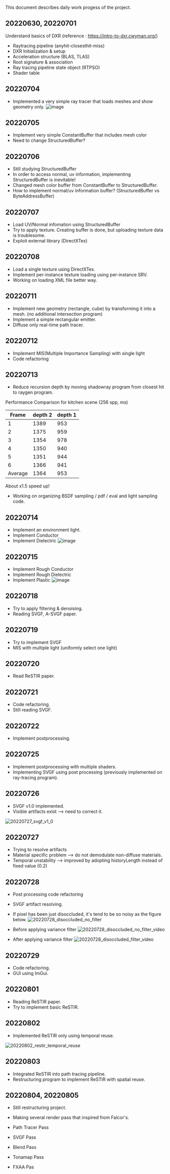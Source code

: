 This document describes daily work progess of the project.

## 20220630, 20220701
Understand basics of DXR (reference : https://intro-to-dxr.cwyman.org/)
- Raytracing pipeline (anyhit-closesthit-miss)
- DXR Initialization & setup
- Acceleration structure (BLAS, TLAS)
- Root signature & association
- Ray tracing pipeline state object (RTPSO)
- Shader table


## 20220704
- Implemented a very simple ray tracer that loads meshes and show geometry only.
![image](https://user-images.githubusercontent.com/59192387/177284063-e5416ec8-654d-4675-afe5-ab1a283b0973.png)

## 20220705
- Implement very simple ConstantBuffer that includes mesh color
- Need to change StructuredBuffer?

## 20220706
- Still studying StructuredBuffer
- In order to access normal, uv information, implementing StructuredBuffer is inevitable!
- Changed mesh color buffer from ConstantBuffer to StructuredBuffer.
- How to implement normal/uv information buffer? (StructuredBuffer vs ByteAddressBuffer)

## 20220707
- Load UV/Normal infomation using StructuredBuffer
- Try to apply texture. Creating buffer is done, but uploading texture data is troublesome.
- Exploit external library (DirectXTex)

## 20220708
- Load a single texture using DirectXTex.
- Implement per-instance texture loading using per-instance SRV.
- Working on loading XML file better way. 

## 20220711
- Implement new geometry (rectangle, cube) by transforming it into a mesh. (no additional intersection program)
- Implement a simple rectangular emitter.
- Diffuse only real-time path tracer.

## 20220712
- Implement MIS(Multiple Importance Sampling) with single light
- Code refactoring

## 20220713
- Reduce recursion depth by moving shadowray program from closest hit to raygen program.

Performance Comparison for kitchen scene (256 spp, ms)

| Frame   | depth 2 | depth 1 |
|---------|---------|---------|
| 1       | 1389    | 953     |
| 2       | 1375    | 959     |
| 3       | 1354    | 978     |
| 4       | 1350    | 940     |
| 5       | 1351    | 944     |
| 6       | 1366    | 941     |
| Average | 1364    | 953     |

About x1.5 speed up!

- Working on organizing BSDF sampling / pdf / eval and light sampling code.

## 20220714
- Implement an environment light.
- Implement Conductor
- Implement Dielectric
![image](https://user-images.githubusercontent.com/59192387/178934324-231aa08f-beec-44b8-81ae-d4d909c4b594.png)

## 20220715
- Implement Rough Conductor
- Implement Rough Dielectric
- Implement Plastic
![image](https://user-images.githubusercontent.com/59192387/179181050-dbb5f661-0b77-49e4-b3f7-304a25e3abfa.png)

## 20220718
- Try to apply filtering & denoising.
- Reading SVGF, A-SVGF paper.

## 20220719
- Try to implement SVGF
- MIS with multiple light (uniformly select one light)

## 20220720
- Read ReSTIR paper.

## 20220721
- Code refactoring.
- Still reading SVGF.

## 20220722
- Implement postprocessing.

## 20220725
- Implement postprocessing with multiple shaders.
- Implementing SVGF using post processing (previously implemented on ray-tracing program).

## 20220726
- SVGF v1.0 implemented.
- Visible artifacts exist --> need to correct it.

![20220727_svgf_v1_0](assets/20220727_svgf_v1.0.gif)

## 20220727
- Trying to resolve artifacts
- Material specific problem --> do not demodulate non-diffuse materials.
- Temporal unstability --> improved by adopting historyLength instead of fixed value (0.2)


## 20220728
- Post processing code refactoring
- SVGF artifact resolving.
- If pixel has been just disoccluded, it's tend to be so noisy as the figure below.
![20220728_disoccluded_no_filter](assets/20220728_disoccluded_no_filter.jpg)

- Before applying variance filter
![20220728_disoccluded_no_filter_video](assets/20220728_disoccluded_no_filter_video.gif)

- After applying variance filter
![20220728_disoccluded_filter_video](assets/20220728_disoccluded_filter_video.gif)

## 20220729
- Code refactoring.
- GUI using ImGui.

## 20220801
- Reading ReSTIR paper.
- Try to implement basic ReSTIR.

## 20220802
- Implemented ReSTIR only using temporal reuse.

![20220802_restir_temporal_reuse](assets/20220802_restir_temporal.jpg)

## 20220803
- Integrated ReSTIR into path tracing pipeline.
- Restructuring program to implement ReSTIR with spatial reuse.

## 20220804, 20220805
- Still restructuring project.
- Making several render pass that inspired from Falcor's.

- Path Tracer Pass
- SVGF Pass
- Blend Pass
- Tonamap Pass
- FXAA Pas